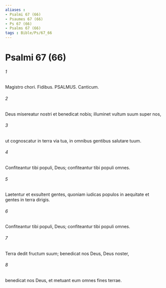 ```yaml
---
aliases : 
- Psalmi 67 (66)
- Psaumes 67 (66)
- Ps 67 (66)
- Psalms 67 (66)
tags : Bible/Ps/67_66
---
```


# Psalmi 67 (66)

###### 1
Magistro chori. Fidibus. PSALMUS. Canticum.
###### 2
Deus misereatur nostri et benedicat nobis; illuminet vultum suum super nos,
###### 3
ut cognoscatur in terra via tua, in omnibus gentibus salutare tuum.
###### 4
Confiteantur tibi populi, Deus; confiteantur tibi populi omnes.
###### 5
Laetentur et exsultent gentes, quoniam iudicas populos in aequitate et gentes in terra dirigis.
###### 6
Confiteantur tibi populi, Deus; confiteantur tibi populi omnes.
###### 7
Terra dedit fructum suum; benedicat nos Deus, Deus noster,
###### 8
benedicat nos Deus, et metuant eum omnes fines terrae.
